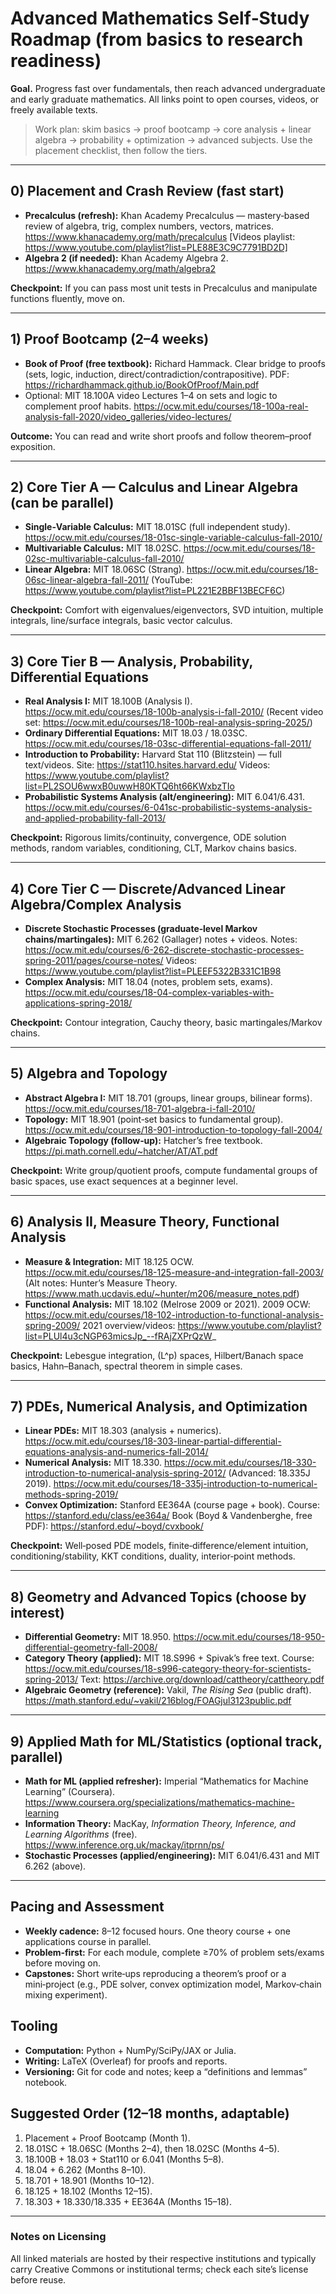 # Advanced Mathematics Self‑Study Roadmap (from basics to research readiness)

**Goal.** Progress fast over fundamentals, then reach advanced undergraduate and early graduate mathematics. All links point to open courses, videos, or freely available texts.

> Work plan: skim basics → proof bootcamp → core analysis + linear algebra → probability + optimization → advanced subjects. Use the placement checklist, then follow the tiers.

---

## 0) Placement and Crash Review (fast start)
- **Precalculus (refresh):** Khan Academy Precalculus — mastery‑based review of algebra, trig, complex numbers, vectors, matrices. https://www.khanacademy.org/math/precalculus  [Videos playlist: https://www.youtube.com/playlist?list=PLE88E3C9C7791BD2D]  
- **Algebra 2 (if needed):** Khan Academy Algebra 2. https://www.khanacademy.org/math/algebra2  

**Checkpoint:** If you can pass most unit tests in Precalculus and manipulate functions fluently, move on.

---

## 1) Proof Bootcamp (2–4 weeks)
- **Book of Proof (free textbook):** Richard Hammack. Clear bridge to proofs (sets, logic, induction, direct/contradiction/contrapositive). PDF: https://richardhammack.github.io/BookOfProof/Main.pdf  
- Optional: MIT 18.100A video Lectures 1–4 on sets and logic to complement proof habits. https://ocw.mit.edu/courses/18-100a-real-analysis-fall-2020/video_galleries/video-lectures/

**Outcome:** You can read and write short proofs and follow theorem–proof exposition.

---

## 2) Core Tier A — Calculus and Linear Algebra (can be parallel)
- **Single‑Variable Calculus:** MIT 18.01SC (full independent study). https://ocw.mit.edu/courses/18-01sc-single-variable-calculus-fall-2010/  
- **Multivariable Calculus:** MIT 18.02SC. https://ocw.mit.edu/courses/18-02sc-multivariable-calculus-fall-2010/  
- **Linear Algebra:** MIT 18.06SC (Strang). https://ocw.mit.edu/courses/18-06sc-linear-algebra-fall-2011/  (YouTube: https://www.youtube.com/playlist?list=PL221E2BBF13BECF6C)

**Checkpoint:** Comfort with eigenvalues/eigenvectors, SVD intuition, multiple integrals, line/surface integrals, basic vector calculus.

---

## 3) Core Tier B — Analysis, Probability, Differential Equations
- **Real Analysis I:** MIT 18.100B (Analysis I). https://ocw.mit.edu/courses/18-100b-analysis-i-fall-2010/  (Recent video set: https://ocw.mit.edu/courses/18-100b-real-analysis-spring-2025/)  
- **Ordinary Differential Equations:** MIT 18.03 / 18.03SC. https://ocw.mit.edu/courses/18-03sc-differential-equations-fall-2011/  
- **Introduction to Probability:** Harvard Stat 110 (Blitzstein) — full text/videos. Site: https://stat110.hsites.harvard.edu/  Videos: https://www.youtube.com/playlist?list=PL2SOU6wwxB0uwwH80KTQ6ht66KWxbzTIo  
- **Probabilistic Systems Analysis (alt/engineering):** MIT 6.041/6.431. https://ocw.mit.edu/courses/6-041sc-probabilistic-systems-analysis-and-applied-probability-fall-2013/

**Checkpoint:** Rigorous limits/continuity, convergence, ODE solution methods, random variables, conditioning, CLT, Markov chains basics.

---

## 4) Core Tier C — Discrete/Advanced Linear Algebra/Complex Analysis
- **Discrete Stochastic Processes (graduate‑level Markov chains/martingales):** MIT 6.262 (Gallager) notes + videos. Notes: https://ocw.mit.edu/courses/6-262-discrete-stochastic-processes-spring-2011/pages/course-notes/  Videos: https://www.youtube.com/playlist?list=PLEEF5322B331C1B98  
- **Complex Analysis:** MIT 18.04 (notes, problem sets, exams). https://ocw.mit.edu/courses/18-04-complex-variables-with-applications-spring-2018/

**Checkpoint:** Contour integration, Cauchy theory, basic martingales/Markov chains.

---

## 5) Algebra and Topology
- **Abstract Algebra I:** MIT 18.701 (groups, linear groups, bilinear forms). https://ocw.mit.edu/courses/18-701-algebra-i-fall-2010/  
- **Topology:** MIT 18.901 (point‑set basics to fundamental group). https://ocw.mit.edu/courses/18-901-introduction-to-topology-fall-2004/  
- **Algebraic Topology (follow‑up):** Hatcher’s free textbook. https://pi.math.cornell.edu/~hatcher/AT/AT.pdf

**Checkpoint:** Write group/quotient proofs, compute fundamental groups of basic spaces, use exact sequences at a beginner level.

---

## 6) Analysis II, Measure Theory, Functional Analysis
- **Measure & Integration:** MIT 18.125 OCW. https://ocw.mit.edu/courses/18-125-measure-and-integration-fall-2003/  (Alt notes: Hunter’s Measure Theory. https://www.math.ucdavis.edu/~hunter/m206/measure_notes.pdf)  
- **Functional Analysis:** MIT 18.102 (Melrose 2009 or 2021). 2009 OCW: https://ocw.mit.edu/courses/18-102-introduction-to-functional-analysis-spring-2009/  2021 overview/videos: https://www.youtube.com/playlist?list=PLUl4u3cNGP63micsJp_--fRAjZXPrQzW_

**Checkpoint:** Lebesgue integration, \(L^p\) spaces, Hilbert/Banach space basics, Hahn–Banach, spectral theorem in simple cases.

---

## 7) PDEs, Numerical Analysis, and Optimization
- **Linear PDEs:** MIT 18.303 (analysis + numerics). https://ocw.mit.edu/courses/18-303-linear-partial-differential-equations-analysis-and-numerics-fall-2014/  
- **Numerical Analysis:** MIT 18.330. https://ocw.mit.edu/courses/18-330-introduction-to-numerical-analysis-spring-2012/  (Advanced: 18.335J 2019). https://ocw.mit.edu/courses/18-335j-introduction-to-numerical-methods-spring-2019/  
- **Convex Optimization:** Stanford EE364A (course page + book). Course: https://stanford.edu/class/ee364a/  Book (Boyd & Vandenberghe, free PDF): https://stanford.edu/~boyd/cvxbook/

**Checkpoint:** Well‑posed PDE models, finite‑difference/element intuition, conditioning/stability, KKT conditions, duality, interior‑point methods.

---

## 8) Geometry and Advanced Topics (choose by interest)
- **Differential Geometry:** MIT 18.950. https://ocw.mit.edu/courses/18-950-differential-geometry-fall-2008/  
- **Category Theory (applied):** MIT 18.S996 + Spivak’s free text. Course: https://ocw.mit.edu/courses/18-s996-category-theory-for-scientists-spring-2013/  Text: https://archive.org/download/cattheory/cattheory.pdf  
- **Algebraic Geometry (reference):** Vakil, *The Rising Sea* (public draft). https://math.stanford.edu/~vakil/216blog/FOAGjul3123public.pdf

---

## 9) Applied Math for ML/Statistics (optional track, parallel)
- **Math for ML (applied refresher):** Imperial “Mathematics for Machine Learning” (Coursera). https://www.coursera.org/specializations/mathematics-machine-learning  
- **Information Theory:** MacKay, *Information Theory, Inference, and Learning Algorithms* (free). https://www.inference.org.uk/mackay/itprnn/ps/  
- **Stochastic Processes (applied/engineering):** MIT 6.041/6.431 and MIT 6.262 (above).

---

## Pacing and Assessment
- **Weekly cadence:** 8–12 focused hours. One theory course + one applications course in parallel.  
- **Problem‑first:** For each module, complete ≥70% of problem sets/exams before moving on.  
- **Capstones:** Short write‑ups reproducing a theorem’s proof or a mini‑project (e.g., PDE solver, convex optimization model, Markov‑chain mixing experiment).

## Tooling
- **Computation:** Python + NumPy/SciPy/JAX or Julia.  
- **Writing:** LaTeX (Overleaf) for proofs and reports.  
- **Versioning:** Git for code and notes; keep a “definitions and lemmas” notebook.

## Suggested Order (12–18 months, adaptable)
1. Placement + Proof Bootcamp (Month 1).  
2. 18.01SC + 18.06SC (Months 2–4), then 18.02SC (Months 4–5).  
3. 18.100B + 18.03 + Stat110 or 6.041 (Months 5–8).  
4. 18.04 + 6.262 (Months 8–10).  
5. 18.701 + 18.901 (Months 10–12).  
6. 18.125 + 18.102 (Months 12–15).  
7. 18.303 + 18.330/18.335 + EE364A (Months 15–18).

---

### Notes on Licensing
All linked materials are hosted by their respective institutions and typically carry Creative Commons or institutional terms; check each site’s license before reuse.

